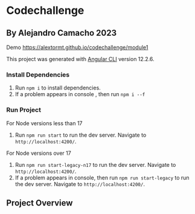 # Codechallenge
## By Alejandro Camacho 2023

Demo https://alextormt.github.io/codechallenge/module1

This project was generated with [Angular CLI](https://github.com/angular/angular-cli) version 12.2.6. 

### Install Dependencies

1. Run `npm i` to install dependencies. 
2. If a problem appears in console , then run `npm i --f`

### Run Project

For Node versions less than 17
1. Run `npm run start` to run the dev server. Navigate to `http://localhost:4200/`. 

For Node versions over 17
1. Run `npm run start-legacy-n17` to run the dev server. Navigate to `http://localhost:4200/`. 
2. If a problem appears in console, then run `npm run start-legacy` to run the dev server. Navigate to `http://localhost:4200/`. 

## Project Overview

